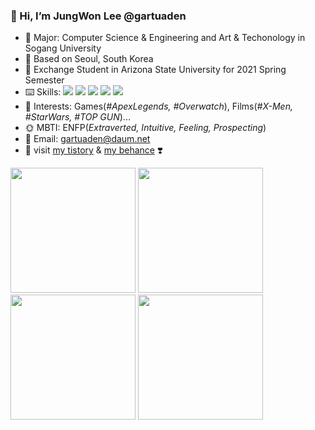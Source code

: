 
### 👋 Hi, I’m **JungWon Lee @gartuaden**
- 👀 Major: Computer Science & Engineering and Art & Techonology in Sogang University
- 💞️ Based on Seoul, South Korea
- 🌴 Exchange Student in Arizona State University for 2021 Spring Semester
- ⌨️ Skills: <img src="https://img.shields.io/badge/-C%2B%2B-red"> <img src="https://img.shields.io/badge/-C-orange"> <img src="https://img.shields.io/badge/-Python-green"> <img src="https://img.shields.io/badge/-p5.js-pink"> <img src="https://img.shields.io/badge/-JavaScript-blue">
- 💐 Interests: Games(*#ApexLegends, #Overwatch*), Films(*#X-Men, #StarWars, #TOP GUN*)...
- 🌞 MBTI: ENFP(*Extraverted, Intuitive, Feeling, Prospecting*)
- 📌 Email: gartuaden@daum.net
- 🦋  visit [my tistory](https://gartuaden.tistory.com/#) & [my behance](https://www.behance.net/gartuaden) ❣️

<img src="https://i.ibb.co/yNbF2qJ/al.gif" width="200"/> <img src="./ow.gif" width = "200"/> <img src="https://i.ibb.co/MGCjYr2/dv.gif" width="200"/> <img src="./tg.gif" width="200"/>


<!---
gartuaden/gartuaden is a ✨ special ✨ repository because its `README.md` (this file) appears on your GitHub profile.
You can click the Preview link to take a look at your changes.
--->
